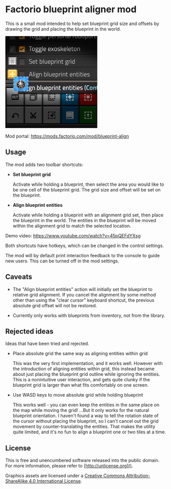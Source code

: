 Factorio blueprint aligner mod
===

This is a small mod intended to help set blueprint grid size and offsets
by drawing the grid and placing the blueprint in the world.

![Mod thumbnail](./src/thumbnail.png)

Mod portal: https://mods.factorio.com/mod/blueprint-align


Usage
---

The mod adds two toolbar shortcuts:

- **Set blueprint grid**

  Activate while holding a blueprint,
  then select the area you would like to be one cell of the blueprint grid.
  The grid size and offset will be set on the blueprint.

- **Align blueprint entities**

  Activate while holding a blueprint with an alignment grid set,
  then place the blueprint in the world.
  The entities in the blueprint will be moved within the alignment grid
  to match the selected location.

Demo video: https://www.youtube.com/watch?v=45pQEFdYXsg

Both shortcuts have hotkeys, which can be changed in the control settings.

The mod will by default print interaction feedback to the console to guide new users.
This can be turned off in the mod settings.


Caveats
---

- The "Align blueprint entities" action will initially set the blueprint to relative grid alignment.
  If you cancel the alignment by some method other than using the "clear cursor" keyboard shortcut,
  the previous absolute grid offset will not be restored.

- Currently only works with blueprints from inventory, not from the library.


Rejected ideas
---

Ideas that have been tried and rejected.

- Place absolute grid the same way as aligning entities within grid

  This was the very first implementation, and it works well.
  However with the introduction of aligning entities within grid,
  this instead became about just placing the blueprint grid outline while ignoring the entities.
  This is a nonintuitive user interaction, and gets quite clunky
  if the blueprint grid is larger than what fits comfortably on one screen.

- Use WASD keys to move absolute grid while holding blueprint

  This works well - you can even keep the entities in the same place on the map while moving the grid!
  ...But it only works for the natural blueprint orientation.
  I haven't found a way to tell the rotation state of the cursor without placing the blueprint,
  so I can't cancel out the grid movement by counter-translating the entities.
  That makes the utility quite limited, and it's no fun to align a blueprint one or two tiles at a time.


License
---

This is free and unencumbered software released into the public domain.
For more information, please refer to [http://unlicense.org]().

Graphics assets are licensed under a
[Creative Commons Attribution-ShareAlike 4.0 International License](http://creativecommons.org/licenses/by-sa/4.0/).

